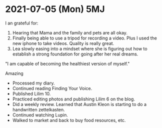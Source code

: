 # 2021-07-05 (Mon) 5MJ

I an grateful for:

1. Hearing that Mama and the family and pets are all okay.
2. Finally being able to use a tripod for recording a video. Plus I used the new iphone to take videos. Quality is really great.
3. Lea slowly easing into a mindset where she is figuring out how to establish a strong foundation for going after her real dreams.

"I am capable of becoming the healthiest version of myself."

Amazing

- Processed my diary.
- Continued reading Finding Your Voice.
- Published Lilim 10.
- Practiced editing photos and publishing Lilim 6 on the blog.
- Did a weekly review. Learned that Austin Kleon is starting to do a handwritten zettelkasten.
- Continued watching Lupin.
- Walked to market and back to buy food resources, etc.

